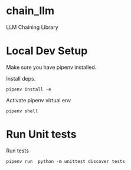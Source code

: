 # chain_llm
LLM Chaining Library

# Local Dev Setup

Make sure you have pipenv installed.

Install deps.
```
pipenv install -e
```

Activate pipenv virtual env
```
pipenv shell
```

# Run Unit tests

Run tests
```
pipenv run  python -m unittest discover tests 
```